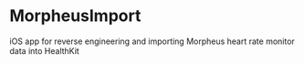 # MorpheusImport
iOS app for reverse engineering and importing Morpheus heart rate monitor data into HealthKit

